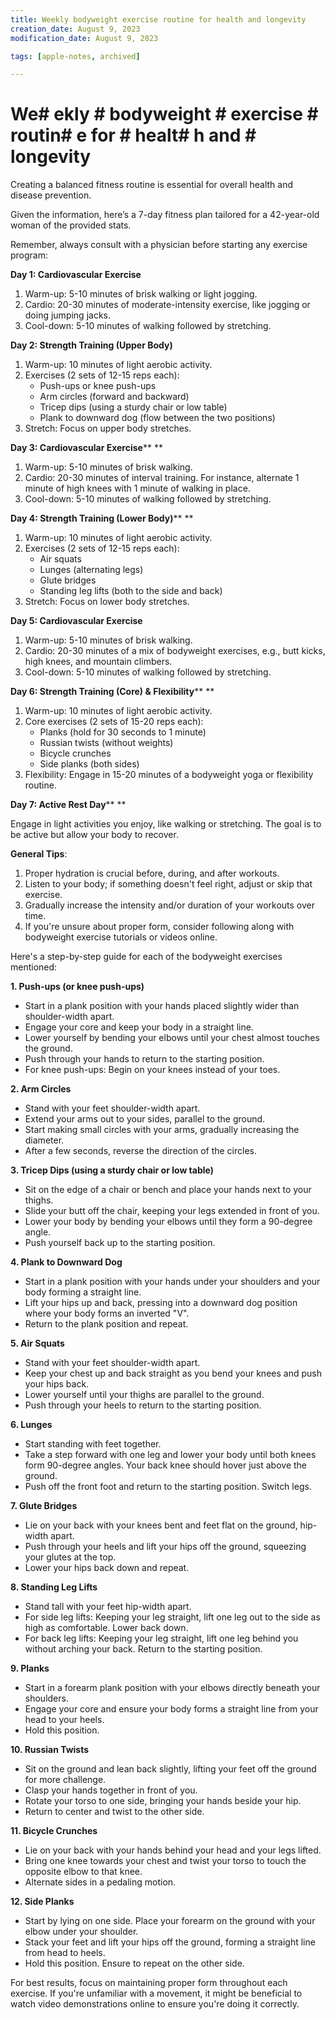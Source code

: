 ```yaml
---
title: Weekly bodyweight exercise routine for health and longevity
creation_date: August 9, 2023
modification_date: August 9, 2023

tags: [apple-notes, archived]

---
```



# We# ekly # bodyweight # exercise # routin# e for # healt# h and # longevity # 

Creating a balanced fitness routine is essential for overall health and disease prevention. 

Given the information, here’s a 7-day fitness plan tailored for a 42-year-old woman of the provided stats. 

Remember, always consult with a physician before starting any exercise program:

**Day 1: Cardiovascular Exercise**

1. Warm-up: 5-10 minutes of brisk walking or light jogging.
2. Cardio: 20-30 minutes of moderate-intensity exercise, like jogging or doing jumping jacks. 
3. Cool-down: 5-10 minutes of walking followed by stretching.

**Day 2: Strength Training (Upper Body)**

1. Warm-up: 10 minutes of light aerobic activity.
2. Exercises (2 sets of 12-15 reps each):
   - Push-ups or knee push-ups
   - Arm circles (forward and backward)
   - Tricep dips (using a sturdy chair or low table)
   - Plank to downward dog (flow between the two positions)
3. Stretch: Focus on upper body stretches.

**Day 3: Cardiovascular Exercise****
**

1. Warm-up: 5-10 minutes of brisk walking.
2. Cardio: 20-30 minutes of interval training. For instance, alternate 1 minute of high knees with 1 minute of walking in place.
3. Cool-down: 5-10 minutes of walking followed by stretching.

**Day 4: Strength Training (Lower Body)****
**

1. Warm-up: 10 minutes of light aerobic activity.
2. Exercises (2 sets of 12-15 reps each):
   - Air squats
   - Lunges (alternating legs)
   - Glute bridges
   - Standing leg lifts (both to the side and back)
3. Stretch: Focus on lower body stretches.

**Day 5: Cardiovascular Exercise**

1. Warm-up: 5-10 minutes of brisk walking.
2. Cardio: 20-30 minutes of a mix of bodyweight exercises, e.g., butt kicks, high knees, and mountain climbers.
3. Cool-down: 5-10 minutes of walking followed by stretching.

**Day 6: Strength Training (Core) & Flexibility****
**

1. Warm-up: 10 minutes of light aerobic activity.
2. Core exercises (2 sets of 15-20 reps each):
   - Planks (hold for 30 seconds to 1 minute)
   - Russian twists (without weights)
   - Bicycle crunches
   - Side planks (both sides)
3. Flexibility: Engage in 15-20 minutes of a bodyweight yoga or flexibility routine.

**Day 7: Active Rest Day****
**

Engage in light activities you enjoy, like walking or stretching. The goal is to be active but allow your body to recover.

**General Tips**: 

1. Proper hydration is crucial before, during, and after workouts.
2. Listen to your body; if something doesn't feel right, adjust or skip that exercise.
3. Gradually increase the intensity and/or duration of your workouts over time.
4. If you're unsure about proper form, consider following along with bodyweight exercise tutorials or videos online.

Here's a step-by-step guide for each of the bodyweight exercises mentioned:

**1. Push-ups (or knee push-ups)**
- Start in a plank position with your hands placed slightly wider than shoulder-width apart.
- Engage your core and keep your body in a straight line.
- Lower yourself by bending your elbows until your chest almost touches the ground.
- Push through your hands to return to the starting position.
- For knee push-ups: Begin on your knees instead of your toes.

**2. Arm Circles**
- Stand with your feet shoulder-width apart.
- Extend your arms out to your sides, parallel to the ground.
- Start making small circles with your arms, gradually increasing the diameter.
- After a few seconds, reverse the direction of the circles.

**3. Tricep Dips (using a sturdy chair or low table)**
- Sit on the edge of a chair or bench and place your hands next to your thighs.
- Slide your butt off the chair, keeping your legs extended in front of you.
- Lower your body by bending your elbows until they form a 90-degree angle.
- Push yourself back up to the starting position.

**4. Plank to Downward Dog**
- Start in a plank position with your hands under your shoulders and your body forming a straight line.
- Lift your hips up and back, pressing into a downward dog position where your body forms an inverted "V".
- Return to the plank position and repeat.

**5. Air Squats**
- Stand with your feet shoulder-width apart.
- Keep your chest up and back straight as you bend your knees and push your hips back.
- Lower yourself until your thighs are parallel to the ground.
- Push through your heels to return to the starting position.

**6. Lunges**
- Start standing with feet together.
- Take a step forward with one leg and lower your body until both knees form 90-degree angles. Your back knee should hover just above the ground.
- Push off the front foot and return to the starting position. Switch legs.

**7. Glute Bridges**
- Lie on your back with your knees bent and feet flat on the ground, hip-width apart.
- Push through your heels and lift your hips off the ground, squeezing your glutes at the top.
- Lower your hips back down and repeat.

**8. Standing Leg Lifts**
- Stand tall with your feet hip-width apart.
- For side leg lifts: Keeping your leg straight, lift one leg out to the side as high as comfortable. Lower back down.
- For back leg lifts: Keeping your leg straight, lift one leg behind you without arching your back. Return to the starting position.

**9. Planks**
- Start in a forearm plank position with your elbows directly beneath your shoulders.
- Engage your core and ensure your body forms a straight line from your head to your heels.
- Hold this position.

**10. Russian Twists**
- Sit on the ground and lean back slightly, lifting your feet off the ground for more challenge.
- Clasp your hands together in front of you.
- Rotate your torso to one side, bringing your hands beside your hip.
- Return to center and twist to the other side.

**11. Bicycle Crunches**
- Lie on your back with your hands behind your head and your legs lifted.
- Bring one knee towards your chest and twist your torso to touch the opposite elbow to that knee.
- Alternate sides in a pedaling motion.

**12. Side Planks**
- Start by lying on one side. Place your forearm on the ground with your elbow under your shoulder.
- Stack your feet and lift your hips off the ground, forming a straight line from head to heels.
- Hold this position. Ensure to repeat on the other side.

For best results, focus on maintaining proper form throughout each exercise. If you're unfamiliar with a movement, it might be beneficial to watch video demonstrations online to ensure you're doing it correctly.
